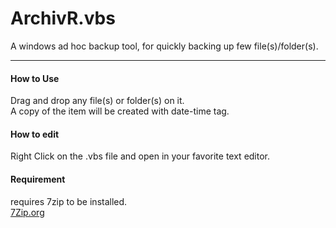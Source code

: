 ArchivR.vbs
=========  
A windows ad hoc backup tool, for quickly backing up few file(s)/folder(s).
__________________________

#### How to Use  
Drag and drop any file(s) or folder(s) on it.  
A copy of the item will be created with date-time tag.

#### How to edit  
Right Click on the .vbs file and open in your favorite text editor.
  
#### Requirement  
requires 7zip to be installed.  
[7Zip.org](http://www.7-zip.org/download.html)

